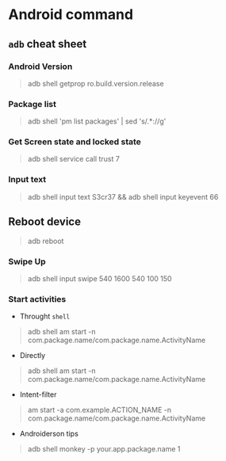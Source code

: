 # Android command

## `adb` cheat sheet

### Android Version

> adb shell getprop ro.build.version.release

### Package list

> adb shell 'pm list packages' | sed 's/.*://g'

### Get Screen state and locked state

> adb shell service call trust 7

### Input text

> adb shell input text S3cr37 && adb shell input keyevent 66

## Reboot device

> adb reboot

### Swipe Up

> adb shell input swipe 540 1600 540 100 150

### Start activities

- Throught `shell`

> adb shell 
> am start -n com.package.name/com.package.name.ActivityName

- Directly 

> adb shell am start -n com.package.name/com.package.name.ActivityName

- Intent-filter

> am start -a com.example.ACTION_NAME -n com.package.name/com.package.name.ActivityName 

- Androiderson tips

> adb shell monkey -p your.app.package.name 1